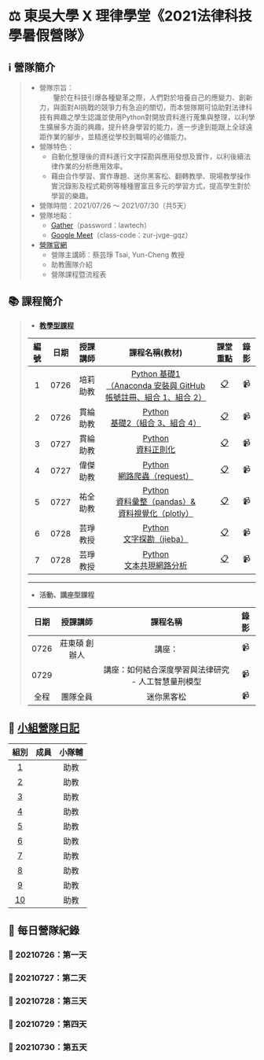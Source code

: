 # :balance_scale: 東吳大學 X 理律學堂《2021法律科技學暑假營隊》

## :information_source: 營隊簡介  
> * 營隊宗旨：  
> &emsp;&emsp;鑒於在科技引爆各種變革之際，人們對於培養自己的應變力、創新力，與面對AI挑戰的競爭力有急迫的關切，而本營隊期可協助對法律科技有興趣之學生認識並使用Python對開放資料進行蒐集與整理，以利學生擴展多方面的興趣，提升終身學習的能力，進一步達到能跟上全球遠距作業的腳步，並精進從學校到職場的必備能力。  
> * 營隊特色：  
>   * 自動化整理後的資料進行文字探勘與應用發想及實作，以利後續法律作業的分析應用效率。  
>   * 藉由合作學習、實作專題、迷你黑客松、翻轉教學、現場教學操作實況錄影及程式範例等種種豐富且多元的學習方式，提高學生對於學習的樂趣。
> * 營隊時間：2021/07/26 ～ 2021/07/30（共5天）  
> * 營隊地點：  
>   * [Gather](https://reurl.cc/lRn5GQ)（password：lawtech）  
>   * [Google Meet](https://meet.google.com/zur-jvge-gqz)（class-code：zur-jvge-gqz）  
> * [營隊官網](https://sites.google.com/view/lawtechscu)  
>   * 營隊主講師：蔡芸琤 Tsai, Yun-Cheng 教授
>   * 助教團隊介紹
>   * 營隊課程暨流程表
>   


## :books: 課程簡介
> * **[教學型課程](https://reurl.cc/eEQ6lx)**  
>
> |編號|日期|授課講師|課程名稱(教材)|課堂重點|錄影|
> |:--:|:--:|:---:|:----:|:--:|:---:|
> |1|0726|培莉<br>助教|[Python 基礎1<br>（Anaconda 安裝與 GitHub 帳號註冊、組合 1、組合 2）](https://reurl.cc/yEWQaM)|[:clipboard:](https://reurl.cc/0jk28b "Note for Python_01 class")|:video_camera:|
> |2|0726|貫綸<br>助教|[Python<br>基礎2（組合 3、組合 4）](https://reurl.cc/pg8WRZ)|[:clipboard:](https://reurl.cc/6aXE3O "Note for Python_02 class")|:video_camera:|
> |3|0727|貫綸<br>助教|[Python<br>資料正則化](https://reurl.cc/ZG8roW)|[:clipboard:](https://reurl.cc/1Yl2aV "Note for Python_03 class")|:video_camera:|
> |4|0727|偉傑<br>助教|[Python<br>網路爬蟲（request）](https://reurl.cc/6aXERb)|[:clipboard:](https://reurl.cc/gWN0jX "Note for Python_04 class")|:video_camera:|
> |5|0727|祐全<br>助教|[Python<br>資料彙整（pandas）& <br> 資料視覺化（plotly）](https://reurl.cc/j8Vkep)|[:clipboard:](https://reurl.cc/KAEpng "Note for Python_05 class")|:video_camera:|
> |6|0728|芸琤<br>教授|[Python<br>文字探勘（jieba）](https://reurl.cc/LbepoL)|[:clipboard:](https://reurl.cc/DgYdQR "Note for Python_06 class")|:video_camera:|
> |7|0728|芸琤<br>教授|[Python<br>文本共現網路分析](https://reurl.cc/DgYdpE)|[:clipboard:](https://reurl.cc/bXekjM "Note for Python_07 class")|:video_camera:|
> ---
> * **活動、講座型課程**  
> 
> |日期|授課講師|課程名稱|錄影|
> |:--:|:---:|:----:|:---:|
> |0726|莊東碩 創辦人|講座：|:video_camera:|
> |0729||講座：如何結合深度學習與法律研究 - 人工智慧量刑模型|:video_camera:|
> |全程|團隊全員|迷你黑客松|:video_camera:|
> 

<!-- [:video_camera:]( "Video for Python_01 class") -->
## :memo: [小組營隊日記](https://reurl.cc/NrOxN6)
|組別|成員|小隊輔|
|:--:|:---:|:----:|
|[1](/GroupWork/01_Team_1.md)||助教|
|[2](/GroupWork/02_Team_2.md)||助教|
|[3](/GroupWork/03_Team_3.md)||助教|
|[4](/GroupWork/04_Team_4.md)||助教|
|[5](/GroupWork/05_Team_5.md)||助教|
|[6](/GroupWork/06_Team_6.md)||助教|
|[7](/GroupWork/07_Team_7.md)||助教|
|[8](/GroupWork/08_Team_8.md)||助教|
|[9](/GroupWork/09_Team_9.md)||助教|
|[10](/GroupWork/10_Team_10.md)||助教|

## :book: 每日營隊紀錄
### :round_pushpin: 20210726：第一天

### :round_pushpin: 20210727：第二天

### :round_pushpin: 20210728：第三天

### :round_pushpin: 20210729：第四天

### :round_pushpin: 20210730：第五天
